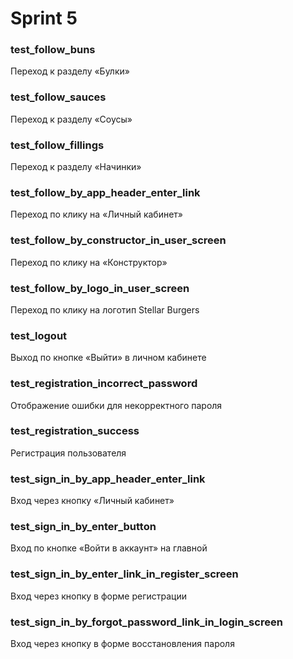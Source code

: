 # Sprint 5

### test_follow_buns
Переход к разделу «Булки»

### test_follow_sauces
Переход к разделу «Соусы»

### test_follow_fillings
Переход к разделу «Начинки»

### test_follow_by_app_header_enter_link
Переход по клику на «Личный кабинет»

### test_follow_by_constructor_in_user_screen
Переход по клику на «Конструктор»

### test_follow_by_logo_in_user_screen
Переход по клику на логотип Stellar Burgers

### test_logout
Выход по кнопке «Выйти» в личном кабинете

### test_registration_incorrect_password
Отображение ошибки для некорректного пароля

### test_registration_success
Регистрация пользователя

### test_sign_in_by_app_header_enter_link
Вход через кнопку «Личный кабинет»

### test_sign_in_by_enter_button
Вход по кнопке «Войти в аккаунт» на главной

### test_sign_in_by_enter_link_in_register_screen
Вход через кнопку в форме регистрации

### test_sign_in_by_forgot_password_link_in_login_screen
Вход через кнопку в форме восстановления пароля
